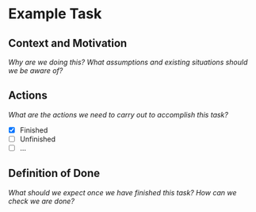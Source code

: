 # Example Task

## Context and Motivation
*Why are we doing this? What assumptions and existing situations should we be aware of?*

## Actions
*What are the actions we need to carry out to accomplish this task?*

* [x] Finished
* [ ] Unfinished
* [ ] ...

## Definition of Done
*What should we expect once we have finished this task? How can we check we are done?*